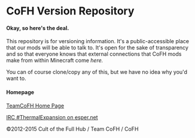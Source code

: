 CoFH Version Repository
====================================
#### Okay, so here's the deal.

This repository is for versioning information. It's a public-accessible place that our mods will be able to talk to. It's open for the sake of transparency and so that everyone knows that external connections that CoFH mods make from within Minecraft come *here.*

You can of course clone/copy any of this, but we have no idea why you'd want to.

#### Homepage

[TeamCoFH Home Page](http://teamcofh.com/)

[IRC #ThermalExpansion on esper.net](http://webchat.esper.net/?nick=ThermalWiki....&channels=ThermalExpansion)

©2012-2015 Cult of the Full Hub / Team CoFH / CoFH
